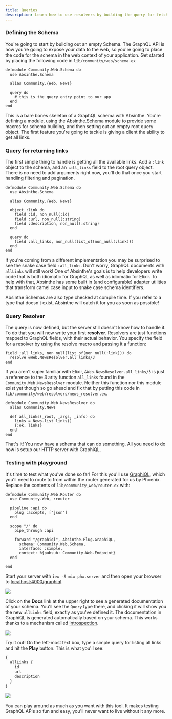 ```yaml
---
title: Queries
description: Learn how to use resolvers by building the query for fetching all links, and then test it using GraphiQL
---
```


### Defining the Schema

You're going to start by building out an empty Schema. The GraphQL API is how you're going to expose your data to the web, so you're going to place the code for the schema in the web context of your application. Get started by placing the following code in `lib/community/web/schema.ex`

```elixir(path=".../graphql-elixir/lib/community/web/schema.ex")
defmodule Community.Web.Schema do
  use Absinthe.Schema

  alias Community.{Web, News}

  query do
    # this is the query entry point to our app
  end
end
```

This is a bare bones skeleton of a GraphQL schema with Absinthe. You're defining a module, using the Absinthe.Schema module to provide some macros for schema building, and then setting out an empty root query object. The first feature you're going to tackle is giving a client the ability to get all links.

### Query for returning links

The first simple thing to handle is getting all the available links. Add a `:link` object to the schema, and an `:all_links` field to the root query object. There is no need to add arguments right now, you'll do that once you start handling filtering and pagination.

```elixir(path=".../graphql-elixir/lib/community/web/schema.ex")
defmodule Community.Web.Schema do
  use Absinthe.Schema

  alias Community.{Web, News}

  object :link do
    field :id, non_null(:id)
    field :url, non_null(:string)
    field :description, non_null(:string)
  end

  query do
    field :all_links, non_null(list_of(non_null(:link)))
  end
end
```

If you're coming from a different implementation you may be surprised to see the snake case field `:all_links`. Don't worry, GraphQL documents with `allLinks` will still work! One of Absinthe's goals is to help developers write code that is both idiomatic for GraphQL as well as idiomatic for Elixir. To help with that, Absinthe has some built in (and configurable) adapter utilities that transform camel case input to snake case schema identifiers.

Absinthe Schemas are also type checked at compile time. If you refer to a type that doesn't exist, Absinthe will catch it for you as soon as possible!

### Query Resolver

The query is now defined, but the server still doesn't know how to handle it. To do that you will now write your first **resolver**. Resolvers are just functions mapped to GraphQL fields, with their actual behavior. You specify the field for a resolver by using the resolve macro and passing it a function:

```elixir(path=".../graphql-elixir/lib/community/web/schema.ex")
field :all_links, non_null(list_of(non_null(:link))) do
  resolve &Web.NewsResolver.all_links/3
end
```

If you aren't super familiar with Elixir, `&Web.NewsResolver.all_links/3` is just a reference to the 3 arity function `all_links` found in the `Community.Web.NewsResolver` module. Neither this function nor this module exist yet though so go ahead and fix that by putting this code in `lib/community/web/resolvers/news_resolver.ex`.

```elixir(path=".../graphql-elixir/lib/community/web/resolvers/news_resolver.ex")
defmodule Community.Web.NewsResolver do
  alias Community.News

  def all_links(_root, _args, _info) do
    links = News.list_links()
    {:ok, links}
  end
end
```

That's it! You now have a schema that can do something. All you need to do now is setup our HTTP server with GraphiQL.

### Testing with playground

It's time to test what you've done so far! For this you'll use [GraphiQL](https://github.com/graphql/graphiql), which you'll need to route to from within the router generated for us by Phoenix. Replace the contents of `lib/community_web/router.ex` with:

```elixir(path=".../graphql-elixir/lib/community/web/router.ex")
defmodule Community.Web.Router do
  use Community.Web, :router

  pipeline :api do
    plug :accepts, ["json"]
  end

  scope "/" do
    pipe_through :api

    forward "/graphiql", Absinthe.Plug.GraphiQL,
      schema: Community.Web.Schema,
      interface: :simple,
      context: %{pubsub: Community.Web.Endpoint}
  end

end
```

Start your server with `iex -S mix phx.server` and then open your browser to [localhost:4000/graphiql](http://localhost:3000/graphiql).

![](http://i.imgur.com/EZIVYxP.png)

Click on the **Docs** link at the upper right to see a generated documentation of your schema. You'll see the `Query` type there, and clicking it will show you the new `allLinks` field, exactly as you've defined it. The documentation in GraphiQL is generated automatically based on your schema. This works thanks to a mechanism called [Introspection](http://graphql.org/learn/introspection/).

![](http://i.imgur.com/yEut1gg.png)

Try it out! On the left-most text box, type a simple query for listing all links and hit the **Play** button. This is what you'll see:
```graphql
{
  allLinks {
    id
    url
    description
  }
}
```

![](http://i.imgur.com/W7gpVvV.png)

You can play around as much as you want with this tool. It makes testing GraphQL APIs so fun and easy, you'll never want to live without it any more.
